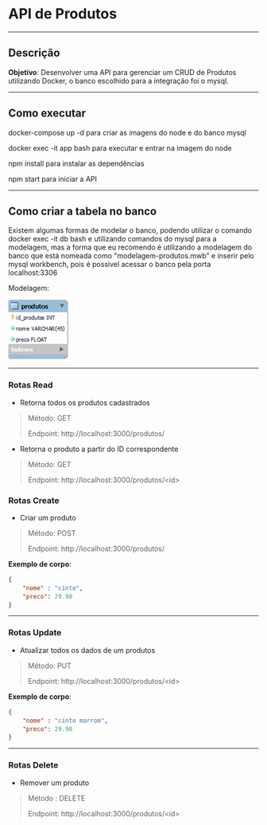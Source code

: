 # API de Produtos
----

## Descrição

**Objetivo**: Desenvolver uma API para gerenciar um CRUD de Produtos utilizando Docker, o banco escolhido para a integração foi o mysql.

----

## Como executar

docker-compose up -d para criar as imagens do node e do banco mysql

docker exec -it app bash para executar e entrar na imagem do node

npm install para instalar as dependências

npm start para iniciar a API

----

## Como criar a tabela no banco

Existem algumas formas de modelar o banco, podendo utilizar o comando docker exec -it db bash e utilizando comandos do mysql para a modelagem, mas a forma que eu recomendo é utilizando a modelagem do banco que está nomeada como "modelagem-produtos.mwb" e inserir pelo mysql workbench, pois é possivel acessar o banco pela porta localhost:3306

Modelagem:

![ScreenShot](https://github.com/LuizSergioAR/API_produtos/blob/main/banco.png)

----

### Rotas Read

- Retorna todos os produtos cadastrados

> Método: GET
>
> Endpoint: http://localhost:3000/produtos/

- Retorna o produto a partir do ID correspondente

> Método: GET
>
> Endpoint: http://localhost:3000/produtos/<id\> 
 
### Rotas Create

- Criar um produto
 
> Método: POST
> 
> Endpoint: http://localhost:3000/produtos/
 
__Exemplo de corpo__:

```json
{
    "nome" : "cinto",
    "preco": 29.90
}
```

----

### Rotas Update
 
- Atualizar todos os dados de um produtos
 
> Método: PUT
> 
> Endpoint: http://localhost:3000/produtos/<id\> 
 
__Exemplo de corpo__:

```json
{
    "nome" : "cinto marrom",
    "preco": 29.90
}
```
 
----
 
### Rotas Delete
 
- Remover um produto
 
> Método : DELETE
> 
> Endpoint: http://localhost:3000/produtos/<id\>

